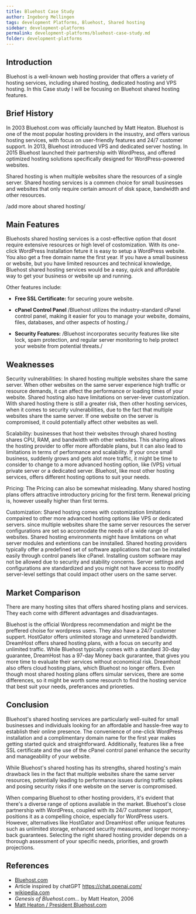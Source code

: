 ```yaml
---
title: Bluehost Case Study
author: Ingeborg Mellingen
tags: development Platforms, Bluehost, Shared hosting
sidebar: development-platforms
permalink: development-platforms/bluehost-case-study.md
folder: development-platforms
---
```


## Introduction

Bluehost is a well-known web hosting provider that offers a variety of hosting services, including shared hosting, dedicated hosting and VPS hosting. In this Case study I will be focusing on Bluehost shared hosting features.

## Brief History

In 2003 Bluehost.com was officially launched by Matt Heaton. Bluehost is one of the most popular hosting providers in the insustry, and offers various hosting services, with focus on user-friendly features and 24/7 customer support.
In 2013, Bluehost introduced VPS and dedicated server hosting.
In 2015 Bluehost launched their partnership with WordPress, and offered optimized hosting solutions specifically designed for WordPress-powered websites.

Shared hosting is when multiple websites share the resources of a single server. Shared hosting services is a commen choice for small businesses and websites that only require certain amount of disk space, bandwidth and other resources.

/add more about shared hosting/

## Main Features

Bluehosts shared hosting services is a cost-effective option that dosnt require extensive resources or high level of costomization. With its one-click WordPress Installation feture it is easy to setup a WordPress website. You also get a free domain name the first year. If you have a small business or website, but you have limited resources and technical knowledge, Bluehost shared hosting services would be a easy, quick and affordable way to get your business or website up and running.

Other features include:

- **Free SSL Certificate:** for securing youre website.

- **cPanel Control Panel** /Bluehost utilizes the industry-standard cPanel control panel, making it easier for you to manage your website, domains, files, databases, and other aspects of hosting./
- **Security Features:** /Bluehost incorporates security features like site lock, spam protection, and regular server monitoring to help protect your website from potential threats./

## Weaknesses

Security vulnerabilities:
In shared hosting multiple websites share the same server. When other websites on the same server experience high traffic or resource demands, it can affect the performance or loading times of your website. Shared hosting also have limitations on server-lever customization. With shared hosting there is still a greater risk, then other hosting services, when it comes to security vulnerabilities, due to the fact that multiple websites share the same server. If one website on the server is compromised, it could potentially affect other websites as well.

Scalability:
businesses that host their websites through shared hosting shares CPU, RAM, and bandwidth with other websites. This sharing allows the hosting provider to offer more affordable plans, but it can also lead to limitations in terms of performance and scalability. If your once small business, suddenly grows and gets alot more traffic, it might be time to consider to change to a more advanced hosting option, like (VPS) virtual private server or a dedicated server. Bluehost, like most other hosting services, offers different hosting options to suit your needs.

Pricing:
The Pricing can also be somewhat misleading. Many shared hosting plans offers attractive introductory pricing for the first term. Renewal pricing is, however useally higher than first terms.

Customization:
Shared hosting comes with costomization limitations compaired to other more advanced hosting options like VPS or dedicated servers. since multiple websites share the same server resources the server configurations are set so accomodate the needs of a wide range of websites. Shared hosting environments might have limitations on what server modules and extentions can be innstalled. Shared hosting providers typically offer a predefined set of software applications that can be installed easily through control panels like cPanel. Installing custom software may not be allowed due to security and stability concerns. Server settings and configurations are standardized and you might not have access to modify server-level settings that could impact other users on the same server.

## Market Comparison

There are many hosting sites that offers shared hosting plans and services. They each come with different advantages and disadvantages.

Bluehost is the official Wordpress recommendation and might be the preffered choise for wordpress users. They also have a 24/7 customer suppert. HostGator offers unlimited storage and unmetered bandwidth. DreamHost offers shared hosting plans, with a focus on security and unlimited traffic. While Bluehost typically comes with a standard 30-day guarantee, DreamHost has a 97-day Money back gurarantee, that gives you more time to evaluate their services without economical risk.
Dreamhost also offers cloud hosting plans, which Bluehost no longer offers. Even though most shared hosting plans offers simular services, there are some differences, so it might be worth some resourch to find the hosting service that best suit your needs, preferances and prioreties.

## Conclusion

Bluehost's shared hosting services are particularly well-suited for small businesses and individuals looking for an affordable and hassle-free way to establish their online presence. The convenience of one-click WordPress installation and a complimentary domain name for the first year makes getting started quick and straightforward. Additionally, features like a free SSL certificate and the use of the cPanel control panel enhance the security and manageability of your website.

While Bluehost's shared hosting has its strengths, shared hosting's main drawback lies in the fact that multiple websites share the same server resources, potentially leading to performance issues during traffic spikes and posing security risks if one website on the server is compromised.

When comparing Bluehost to other hosting providers, it's evident that there's a diverse range of options available in the market. Bluehost's close partnership with WordPress, coupled with its 24/7 customer support, positions it as a compelling choice, especially for WordPress users. However, alternatives like HostGator and DreamHost offer unique features such as unlimited storage, enhanced security measures, and longer money-back guarantees. Selecting the right shared hosting provider depends on a thorough assessment of your specific needs, priorities, and growth projections.

## References

- [Bluehost.com](https://www.bluehost.com)
- Article inspired by chatGPT https://chat.openai.com/
- [wikipedia.com](https://en.wikipedia.org/wiki/Bluehost)
- _Genesis of Bluehost.com..._ by Matt Heaton, 2006
- [Matt Heaton / President Bluehost.com](https://web.archive.org/web/20160917194024/http://www.mattheaton.com/?p=3)
